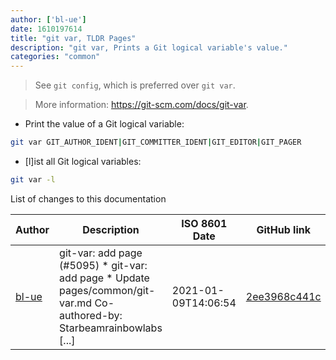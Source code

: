 ```yaml
---
author: ['bl-ue']
date: 1610197614
title: "git var, TLDR Pages"
description: "git var, Prints a Git logical variable's value."
categories: "common"
---
```

> See `git config`, which is preferred over `git var`.

> More information: <https://git-scm.com/docs/git-var>.

- Print the value of a Git logical variable:

```bash
git var GIT_AUTHOR_IDENT|GIT_COMMITTER_IDENT|GIT_EDITOR|GIT_PAGER
```

- [l]ist all Git logical variables:

```bash
git var -l
```
List of changes to this documentation


Author | Description | ISO 8601 Date | GitHub link
------|-----|-----|-----
[bl-ue](mailto:54780737+bl-ue@users.noreply.github.com) | git-var: add page (#5095) * git-var: add page * Update pages/common/git-var.md Co-authored-by: Starbeamrainbowlabs [...] | 2021-01-09T14:06:54 | [2ee3968c441c](https://github.com/tldr-pages/tldr/commit/2ee3968c441cddd1b61a727cc30329ec27d6c63b)

